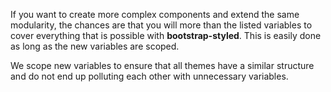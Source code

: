 If you want to create more complex components and extend the same modularity, the chances are that you will more than 
the listed variables to cover everything that is possible with **bootstrap-styled**. This is easily done as long as the new variables are scoped.

We scope new variables to ensure that all themes have a similar structure and do not end up polluting each other with
unnecessary variables.

